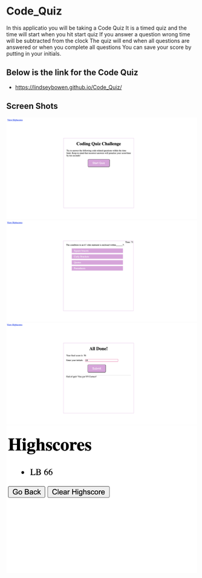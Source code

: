 # Code_Quiz
In this applicatio you will be taking a Code Quiz 
It is a timed quiz and the time will start when you hit start quiz 
If you answer a question wrong time will be subtracted from the clock 
The quiz will end when all questions are answered or when you complete all questions 
You can save your score by putting in your initials.  

## Below is the link for the Code Quiz 
* https://lindseybowen.github.io/Code_Quiz/

## Screen Shots 
![](images/frontpage.png)
![](images/questions.png)
![](images/enterscore.png)
![](images/scores.png)

